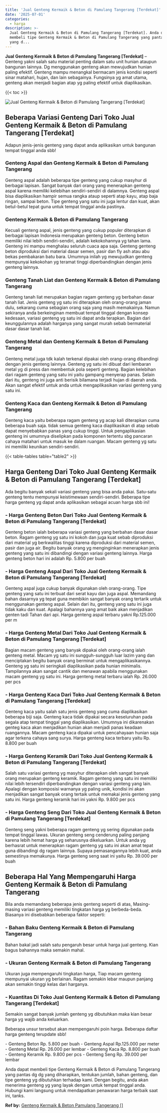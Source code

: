 ```yaml
---
title: 'Jual Genteng Kermaik & Beton di Pamulang Tangerang [Terdekat]'
date: '2025-07-01'
categories:
  - harga
description: >-
  Jual Genteng Kermaik & Beton di Pamulang Tangerang [Terdekat]. Anda dapat
  membeli tipe Genteng Kermaik & Beton di Pamulang Tangerang yang pantas dg dg
  yang d...
---
```


**Jual Genteng Kermaik & Beton di Pamulang Tangerang \[Terdekat\]** – Genteng yakni salah satu material penting dalam satu unit hunian ataupun bangunan lainnya. Dg menggunakan genteng akan mewujudkan hunian paling efektif. Genteng mampu menangkal bermacam jenis kondisi seperti sinar matahari, hujan, dan lain sebagainya. Fungsinya yg amat utama, genteng akan menjadi bagian atap yg paling efektif untuk diaplikasikan.

{{< toc >}}

![Jual Genteng Kermaik & Beton di Pamulang Tangerang [Terdekat]](/images/genteng-minimalis-murah17.png)

## Beberapa Variasi Genteng Dari Toko Jual Genteng Kermaik & Beton di Pamulang Tangerang \[Terdekat\]

Adapun jenis-jenis genteng yang dapat anda aplikasikan untuk bangunan tempat tinggal anda sbb!

### Genteng Aspal dan Genteng Kermaik & Beton di Pamulang Tangerang

Genteng aspal adalah beberapa tipe genteng yang cukup masyhur di berbagai lapisan. Sangat banyak dari orang yang menerapkan genteng aspal karena memiliki kelebihan sendiri-sendiri di dalamnya. Genteng aspal bisa diaplikasikan hampir semua rangka ataup seperti atap kayu, atap baja ringan, sampai beton. Tipe genteng yang satu ini juga lentur dan kuat, akan betul-betul tepat guna untuk tempat tinggal anda pastinya.

### Genteng Kermaik & Beton di Pamulang Tangerang

Kecuali genteng aspal, jenis genteng yang cukup populer diterapkan di berbagai lapisan Indonesia merupakan genteng beton. Genteng beton memiliki nilai lebih sendiri-sendiri, adalah kekokohannya yg tahan lama. Genteng ini mampu menghalau seluruh cuaca apa saja. Genteng genteng beton diproduksi dari material dasar semen, pasir dan fly ash atau abu bekas pembakaran batu bara. Umumnya inilah yg mewujudkan genteng mempunyai kekokohan yg teramat tinggi diperbandingkan dengan jenis genteng lainnya.

### Genteng Tanah Liat dan Genteng Kermaik & Beton di Pamulang Tangerang

Genteng tanah liat merupakan bagian ragam genteng yg berbahan dasar tanah liat. Jenis genteng yg satu ini diterapkan oleh orang-orang jaman dulu, sekarang cuma sebagian orang saja yang masih memakainya. Namun sekiranya anda berkeinginan membuat tempat tinggal dengan konsep kedesaan, variasi genteng yg satu ini dapat anda terapkan. Bagian dari keunggulannya adalah harganya yang sangat murah sebab bermaterial dasar dasar tanah liat.

### Genteng Metal dan Genteng Kermaik & Beton di Pamulang Tangerang

Genteng metal juga tdk kalah terkenal dipakai oleh orang-orang dibandingi dengan jenis genteng lainnya. Genteng yg satu ini dibuat dari lembaran metal yg di press dan membentuk pola seperti genteng. Bagian kelebihan dari ragam genteng yang satu ini yaitu gampang menyerap panas. Selain dari itu, genteng ini juga anti berisik bilamana terjadi hujan di daerah anda. Akan sangat efektif untuk anda untuk mengaplikasikan variasi genteng yang satu ini.

### Genteng Kaca dan Genteng Kermaik & Beton di Pamulang Tangerang

Genteng kaca yaitu beberapa ragam genteng yg acap kali diterapkan cuma beberapa buah saja. tidak semua genteng kaca diaplikasikan di atap sebab dapat menyebabkan panas yang cukup tinggi. Untuk pengaplikasian genteng ini umumnya diselipkan pada komponen tertentu sbg pancaran cahaya matahari untuk masuk ke dalam ruangan. Macam genteng yg satu ini memiliki keunikan sendiri-sendiri.

{{< table-tables table="table2" >}}

## Harga Genteng Dari Toko Jual Genteng Kermaik & Beton di Pamulang Tangerang \[Terdekat\]

Ada begitu banyak sekali variasi genteng yang bisa anda pakai. Satu-satu genteng tentu mempunyai keistimewaan sendiri-sendiri. Beberapa tipe harga genteng yg dapat anda aplikasikan sebagai acuan harga sbb ini!

### \- Harga Genteng Beton Dari Toko Jual Genteng Kermaik & Beton di Pamulang Tangerang \[Terdekat\]

Genteng beton ialah beberapa variasi genteng yang berbahan dasar dasar beton. Ragam genteng yg satu ini kokoh dan juga kuat sebab diproduksi dari material yg berkwalitas tinggi karena diproduksi dari material semen, pasir dan juga air. Begitu banyak orang yg menginginkan menerapkan jenis genteng yang satu ini dibandingi dengan variasi genteng lainnya. Harga genteng beton hari ini adalah Rp. 5.800 per buah

### \- Harga Genteng Aspal Dari Toko Jual Genteng Kermaik & Beton di Pamulang Tangerang \[Terdekat\]

Genteng aspal juga cukup banyak digunakan oleh orang-orang. Tipe genteng yang satu ini terbuat dari serat kayu dan juga aspal. Memandang bahan dasarnya yg tepat guna membikin sangat banyak orang tertarik untuk menggunakan genteng aspal. Selain dari itu, genteng yang satu ini juga tidak kaku dan kuat. Apalagi bahannya yang amat baik akan menjadikan genten tadi Tahan dari api. Harga genteng aspal terbaru yakni Rp.125.000 per m

### \- Harga Genteng Metal Dari Toko Jual Genteng Kermaik & Beton di Pamulang Tangerang \[Terdekat\]

Bagian macam genteng yang banyak dipakai oleh orang-orang ialah genteng metal. Macam yg satu ini sungguh-sungguh luar lazim yang dan menciptakan begitu banyak orang berminat untuk mengaplikasikannya. Genteng yg satu ini seringkali diaplikasikan pada hunian minimalis. Tampilannya akan sangat cantik dan menawan apabila menggunakan macam genteng yg satu ini. Harga genteng metal terbaru ialah Rp. 26.000 per pcs

### \- Harga Genteng Kaca Dari Toko Jual Genteng Kermaik & Beton di Pamulang Tangerang \[Terdekat\]

Genteng kaca yaitu salah satu jenis genteng yang cuma diaplikasikan beberapa biji saja. Genteng kaca tidak dipakai secara keseluruhan pada segala atap tempat tinggal yang diaplikasikan. Umumnya ini dikarenakan genteg kaca akan menjadikan hunian akan menjadi panas keadaan ruangannya. Macam genteng kaca dipakai untuk pencahayaan hunian saja agar terkena cahaya sang surya. Harga genteng kaca terbaru yaitu Rp. 8.800 per buah

### \- Harga Genteng Keramik Dari Toko Jual Genteng Kermaik & Beton di Pamulang Tangerang \[Terdekat\]

Salah satu variasi genteng yg masyhur diterapkan oleh sangat banyak orang merupakan genteng keramik. Ragam genteng yang satu ini memiliki nilai lebih tersendiri diperbandingkan dengan variasi genteng yang lain. Apalagi dengan komposisi warnanya yg paling unik, kondisi ini akan menjadikan sangat banyak orang tertaik untuk memakai jenis genteng yang satu ini. Harga genteng keramik hari ini yakni Rp. 9.800 per pcs

### \- Harga Genteng Seng Dari Toko Jual Genteng Kermaik & Beton di Pamulang Tangerang \[Terdekat\]

Genteng seng yakni beberapa ragam genteng yg sering digunakan pada tempat tinggal lawas. Ukuran genteng seng cenderung paling panjang karena lebih hemat harga yg seharusnya dikeluarkan. Untuk anda yg berhasrat untuk menerapkan ragam genteng yg satu ini akan amat tepat guna dibandingi dg ragam lainnya. Supaya pemasangannya lebih kuat, anda semestinya memakunya. Harga genteng seng saat ini yaitu Rp. 39.000 per buah

## Beberapa Hal Yang Mempengaruhi Harga Genteng Kermaik & Beton di Pamulang Tangerang

Bila anda memandang beberapa jenis genteng seperti di atas, Masing-masing variasi genteng memiliki tingkatan harga yg berbeda-beda. Biasanya ini disebabkan beberapa faktor seperti:

### \- Bahan Baku Genteng Kermaik & Beton di Pamulang Tangerang

Bahan bakal jadi salah satu pengaruh besar untuk harga jual genteng. Kian bagus bahannya maka semakin mahal.

### \- Ukuran Genteng Kermaik & Beton di Pamulang Tangerang

Ukuran juga mempengaruhi tingkatan harga, Tiap macam genteng mempunyai ukuran yg berlainan. Ragam semakin lebar maupun panjang akan semakin tinggi kelas dari harganya.

### \- Kuantitas Di Toko Jual Genteng Kermaik & Beton di Pamulang Tangerang \[Terdekat\]

Semakin sangat banyak jumlah genteng yg dibutuhkan maka kian besar harga yg wajib anda keluarkan.

Beberapa unsur tersebut akan mempengaruhi poin harga. Beberapa daftar harga genteng terupdate sbb!

\- Genteng Beton Rp. 5.800 per buah - Genteng Aspal Rp.125.000 per meter - Genteng Metal Rp. 26.000 per lembar - Genteng Kaca Rp. 8.800 per buah - Genteng Keramik Rp. 9.800 per pcs - Genteng Seng Rp. 39.000 per lembar

Anda dapat membeli tipe Genteng Kermaik & Beton di Pamulang Tangerang yang pantas dg dg yang diharapkan, tentukan jumlah, bahan genteng, dan tipe genteng yg dibutuhkan terhadap kami. Dengan begitu, anda akan menerima genteng yg yang layak dengan untuk tempat tinggal anda. Hubungi kami langsung untuk mendapatkan penawaran harga terbaik saat ini, tanks.

**Ref by:**  [Genteng Kermaik & Beton  Pamulang Tangerang []](https://id.wikipedia.org/wiki/Genteng)
